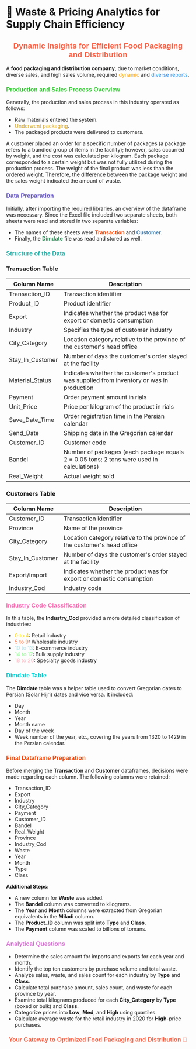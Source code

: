 # 🌟 **Waste & Pricing Analytics for Supply Chain Efficiency**

<h2 align="center" style="color:#FF6347; font-family:Arial;">Dynamic Insights for Efficient Food Packaging and Distribution</h2>

A **food packaging and distribution company**, due to market conditions, diverse sales, and high sales volume, required <span style="color:#FFA500;">dynamic</span> and <span style="color:#1E90FF;">diverse reports</span>. 

<h3 style="color:#32CD32; font-family:Arial;">Production and Sales Process Overview</h3>

Generally, the production and sales process in this industry operated as follows:
- Raw materials entered the system.
- <span style="color:#DAA520;">Underwent packaging</span>.
- The packaged products were delivered to customers.

A customer placed an order for a specific number of packages (a package refers to a bundled group of items in the facility); however, sales occurred by weight, and the cost was calculated per kilogram. Each package corresponded to a certain weight but was not fully utilized during the production process. The weight of the final product was less than the ordered weight. Therefore, the difference between the package weight and the sales weight indicated the amount of waste.

<h3 style="color:#6A5ACD; font-family:Arial;">Data Preparation</h3>

Initially, after importing the required libraries, an overview of the dataframe was necessary. Since the Excel file included two separate sheets, both sheets were read and stored in two separate variables:
- The names of these sheets were **<span style="color:#FF4500;">Transaction</span>** and **<span style="color:#4682B4;">Customer</span>**.
- Finally, the **<span style="color:#2E8B57;">Dimdate</span>** file was read and stored as well.

<h3 style="color:#20B2AA; font-family:Arial;">Structure of the Data</h3>

### **Transaction Table**

| **Column Name**       | **Description**                                                   |
|-----------------------|-------------------------------------------------------------------|
| Transaction_ID        | Transaction identifier                                           |
| Product_ID            | Product identifier                                               |
| Export                | Indicates whether the product was for export or domestic consumption |
| Industry              | Specifies the type of customer industry                          |
| City_Category         | Location category relative to the province of the customer's head office |
| Stay_In_Customer      | Number of days the customer's order stayed at the facility       |
| Material_Status       | Indicates whether the customer's product was supplied from inventory or was in production |
| Payment               | Order payment amount in rials                                    |
| Unit_Price            | Price per kilogram of the product in rials                       |
| Save_Date_Time        | Order registration time in the Persian calendar                  |
| Send_Date             | Shipping date in the Gregorian calendar                          |
| Customer_ID           | Customer code                                                   |
| Bandel                | Number of packages (each package equals 2 ± 0.05 tons; 2 tons were used in calculations) |
| Real_Weight           | Actual weight sold                                               |

### **Customers Table**

| **Column Name**       | **Description**                                                   |
|-----------------------|-------------------------------------------------------------------|
| Customer_ID           | Transaction identifier                                           |
| Province              | Name of the province                                            |
| City_Category         | Location category relative to the province of the customer's head office |
| Stay_In_Customer      | Number of days the customer's order stayed at the facility       |
| Export/Import         | Indicates whether the product was for export or domestic consumption |
| Industry_Cod          | Industry code                                                   |

<h3 style="color:#FF69B4; font-family:Arial;">Industry Code Classification</h3>

In this table, the **Industry_Cod** provided a more detailed classification of industries:
- <span style="color:#FFD700;">0 to 4</span>: Retail industry
- <span style="color:#FF7F50;">5 to 9</span>: Wholesale industry
- <span style="color:#B0E0E6;">10 to 13</span>: E-commerce industry
- <span style="color:#98FB98;">14 to 17</span>: Bulk supply industry
- <span style="color:#FFB6C1;">18 to 20</span>: Specialty goods industry

<h3 style="color:#00CED1; font-family:Arial;">Dimdate Table</h3>

The **Dimdate** table was a helper table used to convert Gregorian dates to Persian (Solar Hijri) dates and vice versa. It included:
- Day
- Month
- Year
- Month name
- Day of the week
- Week number of the year, etc., covering the years from 1320 to 1429 in the Persian calendar.

<h3 style="color:#FF4500; font-family:Arial;">Final Dataframe Preparation</h3>

Before merging the **Transaction** and **Customer** dataframes, decisions were made regarding each column. The following columns were retained:
- Transaction_ID
- Export
- Industry
- City_Category
- Payment
- Customer_ID
- Bandel
- Real_Weight
- Province
- Industry_Cod
- Waste
- Year
- Month
- Type
- Class

**Additional Steps:**
- A new column for **Waste** was added.
- The **Bandel** column was converted to kilograms.
- The **Year** and **Month** columns were extracted from Gregorian equivalents in the **Miladi** column.
- The **Product_ID** column was split into **Type** and **Class**.
- The **Payment** column was scaled to billions of tomans.

<h3 style="color:#DA70D6; font-family:Arial;">Analytical Questions</h3>

- Determine the sales amount for imports and exports for each year and month.
- Identify the top ten customers by purchase volume and total waste.
- Analyze sales, waste, and sales count for each industry by **Type** and **Class**.
- Calculate total purchase amount, sales count, and waste for each province by year.
- Examine total kilograms produced for each **City_Category** by **Type** (boxed or bulk) and **Class**.
- Categorize prices into **Low**, **Med**, and **High** using quartiles.
- Calculate average waste for the retail industry in 2020 for **High**-price purchases.

<h3 align="center" style="color:#FF6347; font-family:Arial;">Your Gateway to Optimized Food Packaging and Distribution 🚀</h3>
